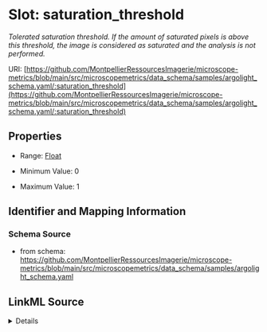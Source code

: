 # Slot: saturation_threshold


_Tolerated saturation threshold. If the amount of saturated pixels is above this threshold,  the image is considered as saturated and the analysis is not performed._



URI: [https://github.com/MontpellierRessourcesImagerie/microscope-metrics/blob/main/src/microscopemetrics/data_schema/samples/argolight_schema.yaml/:saturation_threshold](https://github.com/MontpellierRessourcesImagerie/microscope-metrics/blob/main/src/microscopemetrics/data_schema/samples/argolight_schema.yaml/:saturation_threshold)



<!-- no inheritance hierarchy -->







## Properties

* Range: [Float](Float.md)

* Minimum Value: 0

* Maximum Value: 1





## Identifier and Mapping Information







### Schema Source


* from schema: https://github.com/MontpellierRessourcesImagerie/microscope-metrics/blob/main/src/microscopemetrics/data_schema/samples/argolight_schema.yaml




## LinkML Source

<details>
```yaml
name: saturation_threshold
description: Tolerated saturation threshold. If the amount of saturated pixels is
  above this threshold,  the image is considered as saturated and the analysis is
  not performed.
from_schema: https://github.com/MontpellierRessourcesImagerie/microscope-metrics/blob/main/src/microscopemetrics/data_schema/samples/argolight_schema.yaml
rank: 1000
multivalued: false
ifabsent: float(0.01)
alias: saturation_threshold
range: float
minimum_value: 0
maximum_value: 1

```
</details>